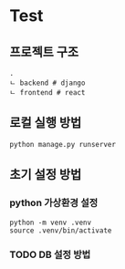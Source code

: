 # Test

## 프로젝트 구조
```
.
ㄴ backend # django
ㄴ frontend # react
```

## 로컬 실행 방법
```shell
python manage.py runserver
```

## 초기 설정 방법

### python 가상환경 설정
```shell
python -m venv .venv
source .venv/bin/activate
```

### TODO DB 설정 방법
